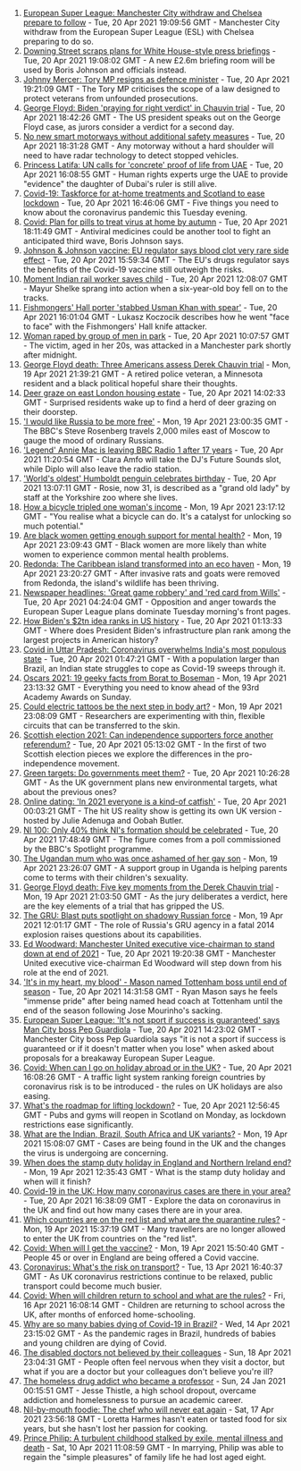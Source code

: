 1. [European Super League: Manchester City withdraw and Chelsea prepare to follow](https://www.bbc.co.uk/sport/football/56823501) - Tue, 20 Apr 2021 19:09:56 GMT - Manchester City withdraw from the European Super League (ESL) with Chelsea preparing to do so.
2. [Downing Street scraps plans for White House-style press briefings](https://www.bbc.co.uk/news/uk-politics-56818750) - Tue, 20 Apr 2021 19:08:02 GMT - A new £2.6m briefing room will be used by Boris Johnson and officials instead.
3. [Johnny Mercer: Tory MP resigns as defence minister](https://www.bbc.co.uk/news/uk-politics-56823348) - Tue, 20 Apr 2021 19:21:09 GMT - The Tory MP criticises the scope of a law designed to protect veterans from unfounded prosecutions.
4. [George Floyd: Biden 'praying for right verdict' in Chauvin trial](https://www.bbc.co.uk/news/world-us-canada-56818953) - Tue, 20 Apr 2021 18:42:26 GMT - The US president speaks out on the George Floyd case, as jurors consider a verdict for a second day.
5. [No new smart motorways without additional safety measures](https://www.bbc.co.uk/news/business-56815522) - Tue, 20 Apr 2021 18:31:28 GMT - Any motorway without a hard shoulder will need to have radar technology to detect stopped vehicles.
6. [Princess Latifa: UN calls for 'concrete' proof of life from UAE](https://www.bbc.co.uk/news/world-middle-east-56820707) - Tue, 20 Apr 2021 16:08:55 GMT - Human rights experts urge the UAE to provide "evidence" the daughter of Dubai's ruler is still alive.
7. [Covid-19: Taskforce for at-home treatments and Scotland to ease lockdown](https://www.bbc.co.uk/news/uk-56818706) - Tue, 20 Apr 2021 16:46:06 GMT - Five things you need to know about the coronavirus pandemic this Tuesday evening.
8. [Covid: Plan for pills to treat virus at home by autumn](https://www.bbc.co.uk/news/health-56823627) - Tue, 20 Apr 2021 18:11:49 GMT - Antiviral medicines could be another tool to fight an anticipated third wave, Boris Johnson says.
9. [Johnson & Johnson vaccine: EU regulator says blood clot very rare side effect](https://www.bbc.co.uk/news/world-europe-56820970) - Tue, 20 Apr 2021 15:59:34 GMT - The EU's drugs regulator says the benefits of the Covid-19 vaccine still outweigh the risks.
10. [Moment Indian rail worker saves child](https://www.bbc.co.uk/news/world-asia-56818056) - Tue, 20 Apr 2021 12:08:07 GMT - Mayur Shelke sprang into action when a six-year-old boy fell on to the tracks.
11. [Fishmongers' Hall porter 'stabbed Usman Khan with spear'](https://www.bbc.co.uk/news/uk-england-london-56815632) - Tue, 20 Apr 2021 16:01:04 GMT - Lukasz Koczocik describes how he went "face to face" with the Fishmongers' Hall knife attacker.
12. [Woman raped by group of men in park](https://www.bbc.co.uk/news/uk-england-manchester-56815612) - Tue, 20 Apr 2021 10:07:57 GMT - The victim, aged in her 20s, was attacked in a Manchester park shortly after midnight.
13. [George Floyd death: Three Americans assess Derek Chauvin trial](https://www.bbc.co.uk/news/world-us-canada-56810262) - Mon, 19 Apr 2021 21:39:21 GMT - A retired police veteran, a Minnesota resident and a black political hopeful share their thoughts.
14. [Deer graze on east London housing estate](https://www.bbc.co.uk/news/uk-england-london-56819018) - Tue, 20 Apr 2021 14:02:33 GMT - Surprised residents wake up to find a herd of deer grazing on their doorstep.
15. ['I would like Russia to be more free'](https://www.bbc.co.uk/news/world-europe-56808468) - Mon, 19 Apr 2021 23:00:35 GMT - The BBC's Steve Rosenberg travels 2,000 miles east of Moscow to gauge the mood of ordinary Russians.
16. ['Legend' Annie Mac is leaving BBC Radio 1 after 17 years](https://www.bbc.co.uk/news/newsbeat-56814062) - Tue, 20 Apr 2021 11:20:54 GMT - Clara Amfo will take the DJ's Future Sounds slot, while Diplo will also leave the radio station.
17. ['World's oldest' Humboldt penguin celebrates birthday](https://www.bbc.co.uk/news/uk-england-humber-56814242) - Tue, 20 Apr 2021 13:07:11 GMT - Rosie, now 31, is described as a "grand old lady" by staff at the Yorkshire zoo where she lives.
18. [How a bicycle tripled one woman's income](https://www.bbc.co.uk/news/stories-56806444) - Mon, 19 Apr 2021 23:17:12 GMT - "You realise what a bicycle can do. It's a catalyst for unlocking so much potential."
19. [Are black women getting enough support for mental health?](https://www.bbc.co.uk/news/uk-56765171) - Mon, 19 Apr 2021 23:09:43 GMT - Black women are more likely than white women to experience common mental health problems.
20. [Redonda: The Caribbean island transformed into an eco haven](https://www.bbc.co.uk/news/world-latin-america-56740670) - Mon, 19 Apr 2021 23:20:27 GMT - After invasive rats and goats were removed from Redonda, the island's wildlife has been thriving.
21. [Newspaper headlines: 'Great game robbery' and 'red card from Wills'](https://www.bbc.co.uk/news/blogs-the-papers-56810441) - Tue, 20 Apr 2021 04:24:04 GMT - Opposition and anger towards the European Super League plans dominate Tuesday morning's front pages.
22. [How Biden's $2tn idea ranks in US history](https://www.bbc.co.uk/news/world-us-canada-56806625) - Tue, 20 Apr 2021 01:13:33 GMT - Where does President Biden's infrastructure plan rank among the largest projects in American history?
23. [Covid in Uttar Pradesh: Coronavirus overwhelms India's most populous state](https://www.bbc.co.uk/news/world-asia-india-56799303) - Tue, 20 Apr 2021 01:47:21 GMT - With a population larger than Brazil, an Indian state struggles to cope as Covid-19 sweeps through it.
24. [Oscars 2021: 19 geeky facts from Borat to Boseman](https://www.bbc.co.uk/news/entertainment-arts-55325109) - Mon, 19 Apr 2021 23:13:32 GMT - Everything you need to know ahead of the 93rd Academy Awards on Sunday.
25. [Could electric tattoos be the next step in body art?](https://www.bbc.co.uk/news/business-56561708) - Mon, 19 Apr 2021 23:08:09 GMT - Researchers are experimenting with thin, flexible circuits that can be transferred to the skin.
26. [Scottish election 2021: Can independence supporters force another referendum?](https://www.bbc.co.uk/news/uk-scotland-scotland-politics-56806107) - Tue, 20 Apr 2021 05:13:02 GMT - In the first of two Scottish election pieces we explore the differences in the pro-independence movement. 
27. [Green targets: Do governments meet them?](https://www.bbc.co.uk/news/54988317) - Tue, 20 Apr 2021 10:26:28 GMT - As the UK government plans new environmental targets, what about the previous ones?
28. [Online dating: 'In 2021 everyone is a kind-of catfish'](https://www.bbc.co.uk/news/newsbeat-56773964) - Tue, 20 Apr 2021 00:03:21 GMT - The hit US reality show is getting its own UK version - hosted by Julie Adenuga and Oobah Butler.
29. [NI 100: Only 40% think NI's formation should be celebrated](https://www.bbc.co.uk/news/uk-northern-ireland-56777985) - Tue, 20 Apr 2021 17:48:49 GMT - The figure comes from a poll commissioned by the BBC's Spotlight programme.
30. [The Ugandan mum who was once ashamed of her gay son](https://www.bbc.co.uk/news/world-africa-56773018) - Mon, 19 Apr 2021 23:26:07 GMT - A support group in Uganda is helping parents come to terms with their children's sexuality.
31. [George Floyd death: Five key moments from the Derek Chauvin trial](https://www.bbc.co.uk/news/world-us-canada-56802198) - Mon, 19 Apr 2021 21:03:50 GMT - As the jury deliberates a verdict, here are the key elements of a trial that has gripped the US.
32. [The GRU: Blast puts spotlight on shadowy Russian force](https://www.bbc.co.uk/news/world-europe-56798784) - Mon, 19 Apr 2021 12:01:17 GMT - The role of Russia's GRU agency in a fatal 2014 explosion raises questions about its capabilities.
33. [Ed Woodward: Manchester United executive vice-chairman to stand down at end of 2021](https://www.bbc.co.uk/sport/football/56824130) - Tue, 20 Apr 2021 19:20:38 GMT - Manchester United executive vice-chairman Ed Woodward will step down from his role at the end of 2021.
34. ['It's in my heart, my blood' - Mason named Tottenham boss until end of season](https://www.bbc.co.uk/sport/football/56813398) - Tue, 20 Apr 2021 14:31:58 GMT - Ryan Mason says he feels "immense pride" after being named head coach at Tottenham until the end of the season following Jose Mourinho's sacking.
35. [European Super League: 'It's not sport if success is guaranteed' says Man City boss Pep Guardiola](https://www.bbc.co.uk/sport/av/football/56819670) - Tue, 20 Apr 2021 14:23:02 GMT - Manchester City boss Pep Guardiola says "it is not a sport if success is guaranteed or if it doesn't matter when you lose" when asked about proposals for a breakaway European Super League.
36. [Covid: When can I go on holiday abroad or in the UK?](https://www.bbc.co.uk/news/explainers-52646738) - Tue, 20 Apr 2021 16:08:26 GMT - A traffic light system ranking foreign countries by coronavirus risk is to be introduced - the rules on UK holidays are also easing.
37. [What's the roadmap for lifting lockdown?](https://www.bbc.co.uk/news/explainers-52530518) - Tue, 20 Apr 2021 12:56:45 GMT - Pubs and gyms will reopen in Scotland on Monday, as lockdown restrictions ease significantly.
38. [What are the Indian, Brazil, South Africa and UK variants?](https://www.bbc.co.uk/news/health-55659820) - Mon, 19 Apr 2021 15:08:07 GMT - Cases are being found in the UK and the changes the virus is undergoing are concerning.
39. [When does the stamp duty holiday in England and Northern Ireland end?](https://www.bbc.co.uk/news/business-53319433) - Mon, 19 Apr 2021 12:35:43 GMT - What is the stamp duty holiday and when will it finish?
40. [Covid-19 in the UK: How many coronavirus cases are there in your area?](https://www.bbc.co.uk/news/uk-51768274) - Tue, 20 Apr 2021 16:38:09 GMT - Explore the data on coronavirus in the UK and find out how many cases there are in your area.
41. [Which countries are on the red list and what are the quarantine rules?](https://www.bbc.co.uk/news/explainers-52544307) - Mon, 19 Apr 2021 15:37:19 GMT - Many travellers are no longer allowed to enter the UK from countries on the "red list".
42. [Covid: When will I get the vaccine?](https://www.bbc.co.uk/news/health-55045639) - Mon, 19 Apr 2021 15:50:40 GMT - People 45 or over in England are being offered a Covid vaccine.
43. [Coronavirus: What's the risk on transport?](https://www.bbc.co.uk/news/health-51736185) - Tue, 13 Apr 2021 16:40:37 GMT - As UK coronavirus restrictions continue to be relaxed, public transport could become much busier.
44. [Covid: When will children return to school and what are the rules?](https://www.bbc.co.uk/news/education-51643556) - Fri, 16 Apr 2021 16:08:14 GMT - Children are returning to school across the UK, after months of enforced home-schooling.
45. [Why are so many babies dying of Covid-19 in Brazil?](https://www.bbc.co.uk/news/world-latin-america-56696907) - Wed, 14 Apr 2021 23:15:02 GMT - As the pandemic rages in Brazil, hundreds of babies and young children are dying of Covid.
46. [The disabled doctors not believed by their colleagues](https://www.bbc.co.uk/news/disability-56244376) - Sun, 18 Apr 2021 23:04:31 GMT - People often feel nervous when they visit a doctor, but what if you are a doctor but your colleagues don't believe you're ill?
47. [The homeless drug addict who became a professor](https://www.bbc.co.uk/news/stories-55559382) - Sun, 24 Jan 2021 00:15:51 GMT - Jesse Thistle, a high school dropout, overcame addiction and homelessness to pursue an academic career.
48. [Nil-by-mouth foodie: The chef who will never eat again](https://www.bbc.co.uk/news/stories-56688582) - Sat, 17 Apr 2021 23:56:18 GMT - Loretta Harmes hasn't eaten or tasted food for six years, but she hasn't lost her passion for cooking.
49. [Prince Philip: A turbulent childhood stalked by exile, mental illness and death](https://www.bbc.co.uk/news/uk-56690270) - Sat, 10 Apr 2021 11:08:59 GMT - In marrying, Philip was able to regain the "simple pleasures" of family life he had lost aged eight.
